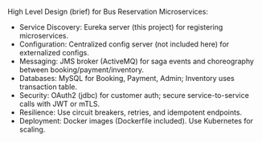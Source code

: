 High Level Design (brief) for Bus Reservation Microservices:

- Service Discovery: Eureka server (this project) for registering microservices.
- Configuration: Centralized config server (not included here) for externalized configs.
- Messaging: JMS broker (ActiveMQ) for saga events and choreography between booking/payment/inventory.
- Databases: MySQL for Booking, Payment, Admin; Inventory uses transaction table.
- Security: OAuth2 (jdbc) for customer auth; secure service-to-service calls with JWT or mTLS.
- Resilience: Use circuit breakers, retries, and idempotent endpoints.
- Deployment: Docker images (Dockerfile included). Use Kubernetes for scaling.
